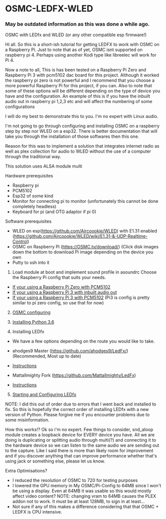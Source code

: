 # OSMC-LEDFX-WLED
### May be outdated information as this was done a while ago.
OSMC with LEDfx and WLED (or any other compatible esp firmware!)

Hi all. So this is a short-ish tutorial for getting LEDFX to work with OSMC on a Raspberry Pi. Just to note that as of yet, OSMC isnt supported on raspberry pi 4. Perhaps using another Kodi type like libreelec will work for Pi 4.

Now a note to all, This is has been tested on a Raspberry Pi Zero and Raspberry Pi 3 with pcm5102 dac board for this project. Although it worked the raspberry pi zero is not powerful and I recommend that you choose a more powerful Raspberry Pi for this project, if you can.
Also to note that some of these options will be different depending on the type of device you have and the configuration. An example of this is if you have the inbuilt audio out in raspberry pi 1,2,3 etc and will affect the numbering of some configurations

I will do my best to demonstrate this to you. I'm no expert with Linux audio.

I'm not going to go through configuring and installing OSMC on a raspberry step by step nor WLED on a esp32. There is better documentation that will take you through the installation of those softwares then this one.

Reason for this was to implement a solution that integrates internet radio as well as plex collection for audio to WLED without the use of a computer through the traditional way.

This solution uses ALSA module multi

Hardware prerequisites
* Raspberry pi
* PCM5102
* Esp32 of some kind
* Monitor for connecting pi to monitor (unfortunately this cannot be done completely headless)
* Keyboard for pi (and OTG adaptor if pi 0)



Software prerequisites
* WLED on esp(https://github.com/Aircoookie/WLED) with E1.31 enabled (https://github.com/Aircoookie/WLED/wiki/E1.31-&-UDP-Realtime-Control)
* OSMC on Raspberry Pi (https://OSMC.tv/download/) (Click disk images down the bottom to download Pi image depending on the device you own
* Putty to ssh into it


1. Load module at boot and implement sound profile in asoundrc
Choose the Raspberry Pi config that suits your needs.

* [If your using a Raspberry Pi Zero with PCM5102](Raspberry%20Pi/Raspberry%20Pi%20Zero%20%2B%20PCM5102.md)
* [If your using a Raspberry Pi 3 with inbuilt audio out](Raspberry%20Pi/Raspberry%20Pi%203.md)
* [If your using a Raspberry Pi 3 with PCM5102]() (Pi3 is config is pretty similar to pi zero config, so use that for now)


2. [OSMC configuring](Configuring%20OSMC.md)


3. [Installing Python 3.6](Installing%20Python%203.6.md)


4. Installing LEDfx
* We have a few options depending on the route you would like to take.


* ahodges9 Master (https://github.com/ahodges9/LedFx/) (Recommended, Most up to date)

* [Instructions](LEDfx%20Installations/ahodges9%20Master.md)

* Mattallmighty Fork (https://github.com/Mattallmighty/LedFx)

* [Instructions](LEDfx%20Installations/Mattallmighty%20Fork.md)


5. [Starting and Configuring LEDfx](Starting%20and%20Configuring%20LEDfx.md)

NOTE: I did this out of order due to errors that I went back and installed to fix. So this is hopefully the correct order of installing LEDfx with a new version of Python. Please forgive me if you encounter problems due to some misinformation.

How this works!?
Ok so i'm no expert.
Few things to consider, snd_aloop module creates a loopback device for EVERY device you have. All we are doing is duplicating or splitting audio through multi(?) and connecting it to the hardware device so we can listen to the same audio we are sending out to the capture.
Like I said there is more than likely room for improvement and if you discover anything that can improve performance whether that's using jack or something else, please let us know.

Extra Optimisations?
* I reduced the resolution of OSMC to 720 for testing purposes
* I lowered the GPU memory in My OSMC/Pi-Config to 64MB since I won't be using a display. Even at 64MB it was usable so this would mostly affect video content? NOTE: changing vram to 64MB causes the PLEX addon not to work. It must be at least 128MB, to sign in at least...
* Not sure if any of this makes a difference considering that that OSMC + LEDFX is CPU intensive.
